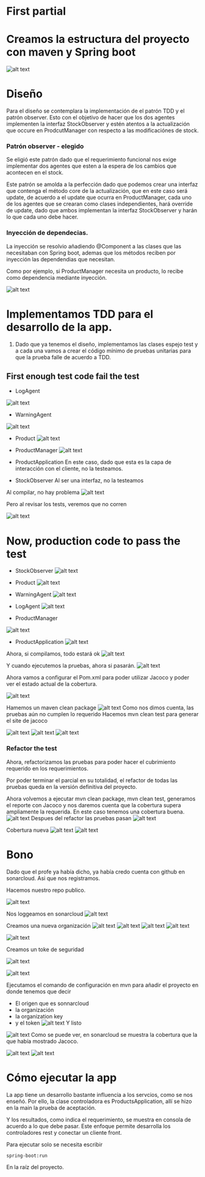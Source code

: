 # First partial

# Creamos la estructura del proyecto con maven y Spring boot
![alt text](image.png)

# Diseño
Para el diseño se contemplara la implementación de el patrón TDD y el patrón observer. Esto con el objetivo de hacer que los dos agentes implementen la interfaz StockObserver y estén atentos a la actualización que occure en ProdcutManager con respecto a las modificaciónes de stock.

### Patrón observer - elegido
Se eligió este patrón dado que el requerimiento funcional nos exige implementar dos agentes que esten a la espera de los cambios que acontecen en el stock. 

Este patrón se amolda a la perfección dado que podemos crear una interfaz que contenga el método core de la actualización, que en este caso será update, de acuerdo a el update que ocurra en ProductManager, cada uno de los agentes que se crearan como clases independientes, hará override de update, dado  que ambos implementan la interfaz StockObserver y harán lo que cada uno debe hacer. 

### Inyección de dependecias. 
La inyección se resolvio añadiendo @Component a las clases que las necesitaban con Spring boot, ademas que los métodos reciben por inyección las dependendias que necesitan.  

Como por ejemplo, si ProductManager necesita un producto, lo recibe como dependencia mediante inyección. 

![alt text](image-1.png)

# Implementamos TDD para el desarrollo de la app. 

1. Dado que ya tenemos el diseño, implementamos las clases espejo test y a cada una vamos a crear el código mínimo de pruebas unitarias para que la prueba falle de acuerdo a TDD. 

## First enough test code fail the test

* LogAgent

![alt text](image-2.png)

* WarningAgent

![alt text](image-3.png)

* Product
![alt text](image-4.png)

* ProductManager
![alt text](image-5.png)

* ProductApplication
En este caso, dado que esta es la capa de interacción con el cliente, no la testeamos.

* StockObserver
Al ser una interfaz, no la testeamos

Al compilar, no hay problema
![alt text](image-6.png)

Pero al revisar los tests, veremos que no corren

![alt text](image-7.png)

# Now, production code to pass the test

* StockObserver
![alt text](image-8.png)

* Product
![alt text](image-9.png)
* WarningAgent
![alt text](image-12.png)
* LogAgent
![alt text](image-10.png)
* ProductManager

![alt text](image-13.png)
* ProductApplication
![alt text](image-11.png)

Ahora, si compilamos, todo estará ok 
![alt text](image-14.png)

Y cuando ejecutemos la pruebas, ahora si pasarán.
![alt text](image-15.png) 

Ahora vamos a configurar el Pom.xml para poder utilizar Jacoco y poder ver el estado actual de la cobertura. 

![alt text](image-16.png)

Hamemos un maven clean package
![alt text](image-17.png)
Como nos dimos cuenta, las pruebas aún no cumplen lo requerido
 Hacemos mvn clean test para generar el site de jacoco

![alt text](image-20.png)
 ![alt text](image-18.png)
 ![alt text](image-19.png)


### Refactor the test 
Ahora, refactorizamos las pruebas para poder hacer el cubrimiento requerido en los requerimientos.

Por poder terminar el parcial en su totalidad, el refactor de todas las pruebas queda en la versión definitiva del proyecto. 

Ahora volvemos a ejecutar mvn clean package, mvn clean test, generamos el reporte con Jacoco y nos daremos cuenta que la cobertura supera ampliamente la requerida. En este caso tenemos una  cobertura buena.
![alt text](image-21.png)
Despues del refactor las pruebas pasan
![alt text](image-22.png)

Cobertura nueva
![alt text](image-23.png)
![alt text](image-24.png)


# Bono
Dado que el profe ya había dicho, ya había credo cuenta con github en sonarcloud. Asi que nos registramos. 


Hacemos nuestro repo publico. 

![alt text](image-25.png)

Nos loggeamos en sonarcloud
![alt text](image-26.png)

Creamos una nueva organización
![alt text](image-27.png)
![alt text](image-28.png)
![alt text](image-29.png)
![alt text](image-30.png)

![alt text](image-31.png)

Creamos un toke de seguridad

![alt text](image-32.png)


![alt text](image-33.png)

Ejecutamos el comando de configuración en mvn para añadir el proyecto en donde tenemos que decir
* El origen que es sonnarcloud
* la organización
* la organization key
* y el token
![alt text](image-34.png)
Y listo

![alt text](image-35.png)
Como se puede ver, en sonarcloud se muestra la cobertura que la que había mostrado Jacoco.

![alt text](image-36.png)
![alt text](image-37.png)
# Cómo ejecutar la app
La app tiene un desarrollo bastante influencia a los servcios, como se nos enseñó. Por ello, la clase controladora es ProductsApplication, allí se hizo en la main la prueba de aceptación. 


Y los resultados, como indica el requerimiento, se muestra en consola de acuerdo a lo que debe pasar. Este enfoque permite desarrolla los controladores rest y conectar un cliente front. 

Para ejecutar solo se necesita escribir 
```bash
spring-boot:run
```

En la raíz del proyecto. 

